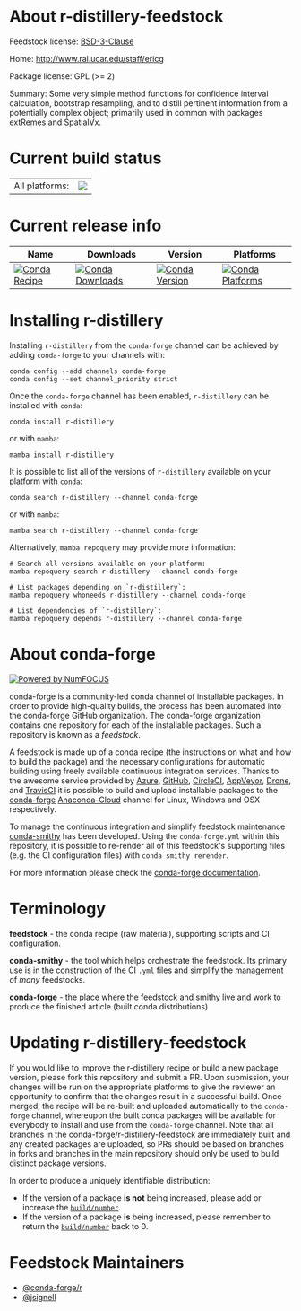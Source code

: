 About r-distillery-feedstock
============================

Feedstock license: [BSD-3-Clause](https://github.com/conda-forge/r-distillery-feedstock/blob/main/LICENSE.txt)

Home: http://www.ral.ucar.edu/staff/ericg

Package license: GPL (>= 2)

Summary: Some very simple method functions for confidence interval calculation, bootstrap resampling, and to distill pertinent information from a potentially complex object; primarily used in common with packages extRemes and SpatialVx.

Current build status
====================


<table><tr><td>All platforms:</td>
    <td>
      <a href="https://dev.azure.com/conda-forge/feedstock-builds/_build/latest?definitionId=1084&branchName=main">
        <img src="https://dev.azure.com/conda-forge/feedstock-builds/_apis/build/status/r-distillery-feedstock?branchName=main">
      </a>
    </td>
  </tr>
</table>

Current release info
====================

| Name | Downloads | Version | Platforms |
| --- | --- | --- | --- |
| [![Conda Recipe](https://img.shields.io/badge/recipe-r--distillery-green.svg)](https://anaconda.org/conda-forge/r-distillery) | [![Conda Downloads](https://img.shields.io/conda/dn/conda-forge/r-distillery.svg)](https://anaconda.org/conda-forge/r-distillery) | [![Conda Version](https://img.shields.io/conda/vn/conda-forge/r-distillery.svg)](https://anaconda.org/conda-forge/r-distillery) | [![Conda Platforms](https://img.shields.io/conda/pn/conda-forge/r-distillery.svg)](https://anaconda.org/conda-forge/r-distillery) |

Installing r-distillery
=======================

Installing `r-distillery` from the `conda-forge` channel can be achieved by adding `conda-forge` to your channels with:

```
conda config --add channels conda-forge
conda config --set channel_priority strict
```

Once the `conda-forge` channel has been enabled, `r-distillery` can be installed with `conda`:

```
conda install r-distillery
```

or with `mamba`:

```
mamba install r-distillery
```

It is possible to list all of the versions of `r-distillery` available on your platform with `conda`:

```
conda search r-distillery --channel conda-forge
```

or with `mamba`:

```
mamba search r-distillery --channel conda-forge
```

Alternatively, `mamba repoquery` may provide more information:

```
# Search all versions available on your platform:
mamba repoquery search r-distillery --channel conda-forge

# List packages depending on `r-distillery`:
mamba repoquery whoneeds r-distillery --channel conda-forge

# List dependencies of `r-distillery`:
mamba repoquery depends r-distillery --channel conda-forge
```


About conda-forge
=================

[![Powered by
NumFOCUS](https://img.shields.io/badge/powered%20by-NumFOCUS-orange.svg?style=flat&colorA=E1523D&colorB=007D8A)](https://numfocus.org)

conda-forge is a community-led conda channel of installable packages.
In order to provide high-quality builds, the process has been automated into the
conda-forge GitHub organization. The conda-forge organization contains one repository
for each of the installable packages. Such a repository is known as a *feedstock*.

A feedstock is made up of a conda recipe (the instructions on what and how to build
the package) and the necessary configurations for automatic building using freely
available continuous integration services. Thanks to the awesome service provided by
[Azure](https://azure.microsoft.com/en-us/services/devops/), [GitHub](https://github.com/),
[CircleCI](https://circleci.com/), [AppVeyor](https://www.appveyor.com/),
[Drone](https://cloud.drone.io/welcome), and [TravisCI](https://travis-ci.com/)
it is possible to build and upload installable packages to the
[conda-forge](https://anaconda.org/conda-forge) [Anaconda-Cloud](https://anaconda.org/)
channel for Linux, Windows and OSX respectively.

To manage the continuous integration and simplify feedstock maintenance
[conda-smithy](https://github.com/conda-forge/conda-smithy) has been developed.
Using the ``conda-forge.yml`` within this repository, it is possible to re-render all of
this feedstock's supporting files (e.g. the CI configuration files) with ``conda smithy rerender``.

For more information please check the [conda-forge documentation](https://conda-forge.org/docs/).

Terminology
===========

**feedstock** - the conda recipe (raw material), supporting scripts and CI configuration.

**conda-smithy** - the tool which helps orchestrate the feedstock.
                   Its primary use is in the construction of the CI ``.yml`` files
                   and simplify the management of *many* feedstocks.

**conda-forge** - the place where the feedstock and smithy live and work to
                  produce the finished article (built conda distributions)


Updating r-distillery-feedstock
===============================

If you would like to improve the r-distillery recipe or build a new
package version, please fork this repository and submit a PR. Upon submission,
your changes will be run on the appropriate platforms to give the reviewer an
opportunity to confirm that the changes result in a successful build. Once
merged, the recipe will be re-built and uploaded automatically to the
`conda-forge` channel, whereupon the built conda packages will be available for
everybody to install and use from the `conda-forge` channel.
Note that all branches in the conda-forge/r-distillery-feedstock are
immediately built and any created packages are uploaded, so PRs should be based
on branches in forks and branches in the main repository should only be used to
build distinct package versions.

In order to produce a uniquely identifiable distribution:
 * If the version of a package **is not** being increased, please add or increase
   the [``build/number``](https://docs.conda.io/projects/conda-build/en/latest/resources/define-metadata.html#build-number-and-string).
 * If the version of a package **is** being increased, please remember to return
   the [``build/number``](https://docs.conda.io/projects/conda-build/en/latest/resources/define-metadata.html#build-number-and-string)
   back to 0.

Feedstock Maintainers
=====================

* [@conda-forge/r](https://github.com/conda-forge/r/)
* [@jsignell](https://github.com/jsignell/)

